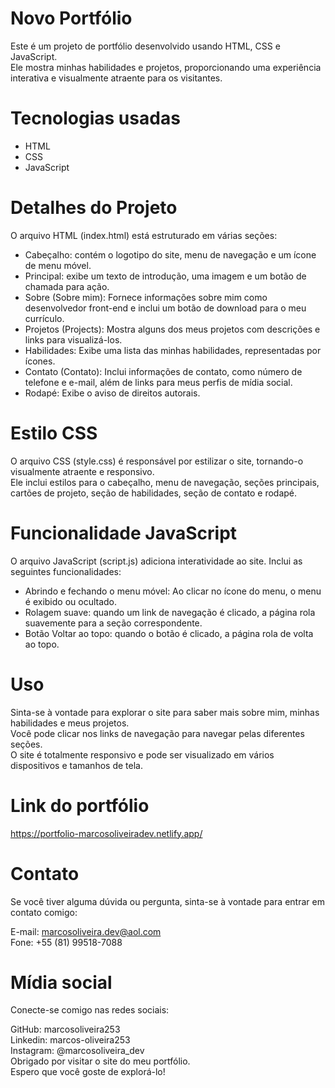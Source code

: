 # Novo Portfólio
Este é um projeto de portfólio desenvolvido usando HTML, CSS e JavaScript.<br>
Ele mostra minhas habilidades e projetos, proporcionando uma experiência interativa e visualmente atraente para os visitantes.

# Tecnologias usadas
- HTML
- CSS
- JavaScript
  
# Detalhes do Projeto
O arquivo HTML (index.html) está estruturado em várias seções:

- Cabeçalho: contém o logotipo do site, menu de navegação e um ícone de menu móvel.<br>
- Principal: exibe um texto de introdução, uma imagem e um botão de chamada para ação.<br>
- Sobre (Sobre mim): Fornece informações sobre mim como desenvolvedor front-end e inclui um botão de download para o meu currículo.<br>
- Projetos (Projects): Mostra alguns dos meus projetos com descrições e links para visualizá-los.<br>
- Habilidades: Exibe uma lista das minhas habilidades, representadas por ícones.<br>
- Contato (Contato): Inclui informações de contato, como número de telefone e e-mail, além de links para meus perfis de mídia social.<br>
- Rodapé: Exibe o aviso de direitos autorais.<br>
# Estilo CSS
O arquivo CSS (style.css) é responsável por estilizar o site, tornando-o visualmente atraente e responsivo.<br> 
Ele inclui estilos para o cabeçalho, menu de navegação, seções principais, cartões de projeto, seção de habilidades, seção de contato e rodapé.

# Funcionalidade JavaScript
O arquivo JavaScript (script.js) adiciona interatividade ao site. Inclui as seguintes funcionalidades:

- Abrindo e fechando o menu móvel: Ao clicar no ícone do menu, o menu é exibido ou ocultado.<br>
- Rolagem suave: quando um link de navegação é clicado, a página rola suavemente para a seção correspondente.<br>
- Botão Voltar ao topo: quando o botão é clicado, a página rola de volta ao topo.
# Uso
Sinta-se à vontade para explorar o site para saber mais sobre mim, minhas habilidades e meus projetos.<br> 
Você pode clicar nos links de navegação para navegar pelas diferentes seções.<br> 
O site é totalmente responsivo e pode ser visualizado em vários dispositivos e tamanhos de tela.

# Link do portfólio
https://portfolio-marcosoliveiradev.netlify.app/

# Contato
Se você tiver alguma dúvida ou pergunta, sinta-se à vontade para entrar em contato comigo:

E-mail: marcosoliveira.dev@aol.com<br>
Fone: +55 (81) 99518-7088<br>
# Mídia social
Conecte-se comigo nas redes sociais:

GitHub: marcosoliveira253<br>
Linkedin: marcos-oliveira253<br>
Instagram: @marcosoliveira_dev<br>
Obrigado por visitar o site do meu portfólio.<br>
Espero que você goste de explorá-lo!
